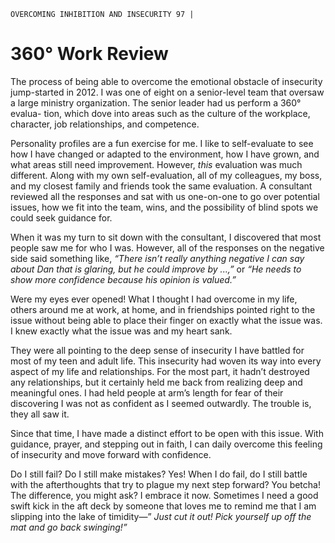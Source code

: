 ```
OVERCOMING INHIBITION AND INSECURITY 97 |
```
# 360° Work Review

The process of being able to overcome the emotional obstacle of insecurity
jump-started in 2012. I was one of eight on a senior-level team that oversaw a
large ministry organization. The senior leader had us perform a 360° evalua-
tion, which dove into areas such as the culture of the workplace, character, job
relationships, and competence.

Personality profiles are a fun exercise for me. I like to self-evaluate to see
how I have changed or adapted to the environment, how I have grown, and
what areas still need improvement. However, _this_ evaluation was much different.
Along with my own self-evaluation, all of my colleagues, my boss, and my
closest family and friends took the same evaluation. A consultant reviewed all
the responses and sat with us one-on-one to go over potential issues, how we fit
into the team, wins, and the possibility of blind spots we could seek guidance for.

When it was my turn to sit down with the consultant, I discovered that
most people saw me for who I was. However, all of the responses on the negative
side said something like, _“There isn’t really anything negative I can say about
Dan that is glaring, but he could improve by ...,”_ or _“He needs to show more
confidence because his opinion is valued.”_

Were my eyes ever opened!
What I thought I had overcome in my life, others around me at work, at
home, and in friendships pointed right to the issue without being able to place
their finger on exactly what the issue was. I knew exactly what the issue was and
my heart sank.

They were all pointing to the deep sense of insecurity I have battled for
most of my teen and adult life. This insecurity had woven its way into every
aspect of my life and relationships. For the most part, it hadn’t destroyed any
relationships, but it certainly held me back from realizing deep and meaningful
ones. I had held people at arm’s length for fear of their discovering I was not as
confident as I seemed outwardly. The trouble is, they all saw it.

Since that time, I have made a distinct effort to be open with this issue. With
guidance, prayer, and stepping out in faith, I can daily overcome this feeling of
insecurity and move forward with confidence.

Do I still fail? Do I still make mistakes? Yes! When I do fail, do I still battle
with the afterthoughts that try to plague my next step forward? You betcha! The
difference, you might ask? I embrace it now. Sometimes I need a good swift kick
in the aft deck by someone that loves me to remind me that I am slipping into
the lake of timidity—” _Just cut it out! Pick yourself up off the mat and go back
swinging!”_

